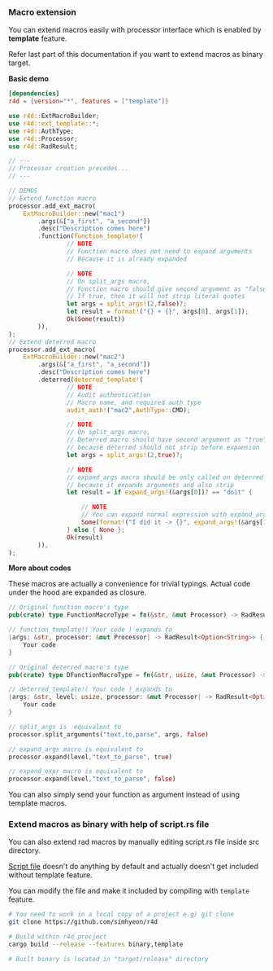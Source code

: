### Macro extension

You can extend macros easily with processor interface which is enabled by
**template** feature.

Refer last part of this documentation if you want to extend macros as binary
target.

**Basic demo**

```toml
[dependencies]
r4d = {version="*", features = ["template"]}
```

```rust
use r4d::ExtMacroBuilder;
use r4d::ext_template::*;
use r4d::AuthType;
use r4d::Processor;
use r4d::RadResult;

// ---
// Processor creation precedes...
// ---

// DEMOS
// Extend function macro
processor.add_ext_macro(
    ExtMacroBuilder::new("mac1")
        .args(&["a_first", "a_second"])
        .desc("Description comes here")
        .function(function_template!(
                // NOTE
                // Function macro does not need to expand arguments
                // Because it is already expanded

                // NOTE
                // On split_args macro,
                // Function macro should give second argument as "false"
                // If true, then it will not strip literal quotes
                let args = split_args!(2,false)?;
                let result = format!("{} + {}", args[0], args[1]);
                Ok(Some(result))
        )),
);
// Extend deterred macro
processor.add_ext_macro(
    ExtMacroBuilder::new("mac2")
        .args(&["a_first", "a_second"])
        .desc("Description comes here")
        .deterred(deterred_template!(
                // NOTE
                // Audit authentication
                // Macro name, and required auth type
                audit_auth!("mac2",AuthType::CMD);

                // NOTE
                // On split_args macro,
                // Deterred macro should have second argument as "true"
                // because deterred should not strip before expansion
                let args = split_args!(2,true)?;

                // NOTE
                // expand_args macro should be only called on deterred macros
                // because it expands arguments and also strip
                let result = if expand_args!(&args[0])? == "doit" {

                    // NOTE
                    // You can expand normal expression with expand_args macro
                    Some(format!("I did it -> {}", expand_args!(&args[1])?))
                } else { None };
                Ok(result)
        )),
);
```

**More about codes**

These macros are actually a convenience for trivial typings. Actual code under
the hood are expanded as closure.

```rust
// Original function macro's type
pub(crate) type FunctionMacroType = fn(&str, &mut Processor) -> RadResult<Option<String>>;

// function_template!( Your code ) expands to
|args: &str, processor: &mut Processor| -> RadResult<Option<String>> {
    Your code
}

// Original deterred macro's type
pub(crate) type DFunctionMacroType = fn(&str, usize, &mut Processor) -> RadResult<Option<String>>;

// deterred_template!( Your code ) expands to
|args: &str, level: usize, processor: &mut Processor| -> RadResult<Option<String>> {
    Your code
}

// split_args is  equivalent to
processor.split_arguments("text,to,parse", args, false)

// expand_args macro is equivalent to
processor.expand(level,"text_to_parse", true)

// expand_expr macro is equivalent to
processor.expand(level,"text_to_parse", false)
```

You can also simply send your function as argument instead of using template macros.

### Extend macros as binary with help of script.rs file

You can also extend rad macros by manually editing script.rs file inside src
directory.

[Script file](../src/script.rs) doesn't do anything by default and actually
doesn't get included without template feature.

You can modify the file and make it included by compiling with ```template```
feature.

```bash
# You need to work in a local copy of a project e.g) git clone
git clone https://github.com/simhyeon/r4d

# Build within r4d procject
cargo build --release --features binary,template

# Built binary is located in "target/release" directory
```

